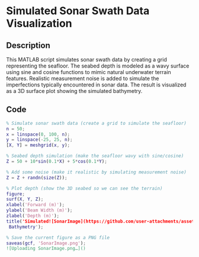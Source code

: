 # Simulated Sonar Swath Data Visualization

## Description
This MATLAB script simulates sonar swath data by creating a grid representing the seafloor. The seabed depth is modeled as a wavy surface using sine and cosine functions to mimic natural underwater terrain features. Realistic measurement noise is added to simulate the imperfections typically encountered in sonar data. The result is visualized as a 3D surface plot showing the simulated bathymetry.

## Code

```matlab
% Simulate sonar swath data (create a grid to simulate the seafloor)
n = 50;
x = linspace(0, 100, n);
y = linspace(-25, 25, n);
[X, Y] = meshgrid(x, y);

% Seabed depth simulation (make the seafloor wavy with sine/cosine)
Z = 50 + 10*sin(0.1*X) + 5*cos(0.1*Y);

% Add some noise (make it realistic by simulating measurement noise)
Z = Z + randn(size(Z));

% Plot depth (show the 3D seabed so we can see the terrain)
figure;
surf(X, Y, Z);
xlabel('Forward (m)');
ylabel('Beam Width (m)');
zlabel('Depth (m)');
title('Simulated![SonarImage](https://github.com/user-attachments/assets/5c1ac815-981d-46a2-a1ea-60f70a291797)
 Bathymetry');

% Save the current figure as a PNG file
saveas(gcf, 'SonarImage.png');
![Uploading SonarImage.png…]()
